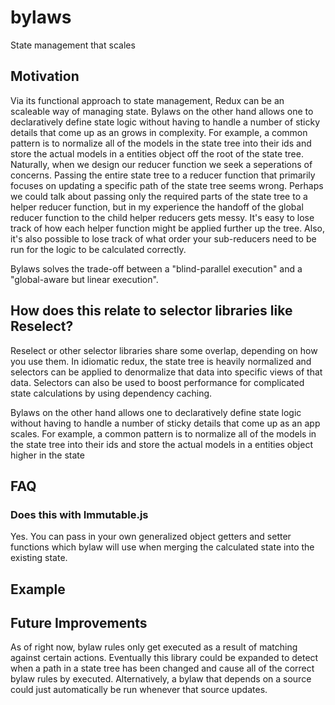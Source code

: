 # bylaws
State management that scales

## Motivation

Via its functional approach to state management, Redux can be an scaleable way of managing state.  Bylaws on the other hand allows one to declaratively define state logic without having to handle a number of sticky details that come up as an grows in complexity.  For example, a common pattern is to normalize all of the models in the state tree into their ids and store the actual models in a entities object off the root of the state tree.  Naturally, when we design our reducer function we seek a seperations of concerns.  Passing the entire state tree to a reducer function that primarily focuses on updating a specific path of the state tree seems wrong.  Perhaps we could talk about passing only the required parts of the state tree to a helper reducer function, but in my experience the handoff of the global reducer function to the child helper reducers gets messy.  It's easy to lose track of how each helper function might be applied further up the tree.  Also, it's also possible to lose track of what order your sub-reducers need to be run for the logic to be calculated correctly.

Bylaws solves the trade-off between a "blind-parallel execution" and a "global-aware but linear execution".



## How does this relate to selector libraries like Reselect?

Reselect or other selector libraries share some overlap, depending on how you use them.  In idiomatic redux, the state tree is heavily normalized and selectors can be applied to denormalize that data into specific views of that data.  Selectors can also be used to boost performance for complicated state calculations by using dependency caching.

Bylaws on the other hand allows one to declaratively define state logic without having to handle a number of sticky details that come up as an app scales.  For example, a common pattern is to normalize all of the models in the state tree into their ids and store the actual models in a entities object higher in the state

## FAQ

### Does this with Immutable.js

Yes.  You can pass in your own generalized object getters and setter functions which bylaw will use when merging the calculated state into the existing state.


## Example


## Future Improvements

As of right now, bylaw rules only get executed as a result of matching against certain actions.  Eventually this library could be expanded to detect when a path in a state tree has been changed and cause all of the correct bylaw rules by executed. Alternatively, a bylaw that depends on a source could just automatically be run whenever that source updates.
